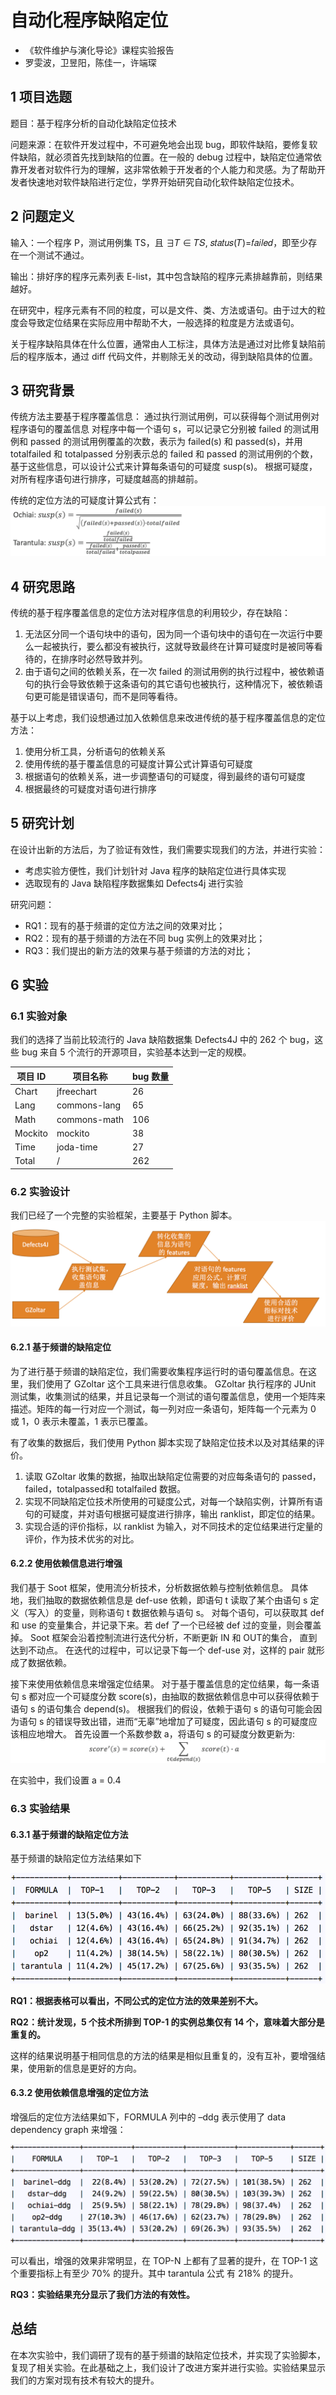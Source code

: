 # 自动化程序缺陷定位
- 《软件维护与演化导论》课程实验报告
- 罗雯波，卫昱阳，陈佳一，许端琛

## 1 项目选题
题目：基于程序分析的自动化缺陷定位技术

问题来源：在软件开发过程中，不可避免地会出现 bug，即软件缺陷，要修复软件缺陷，就必须首先找到缺陷的位置。在一般的 debug 过程中，缺陷定位通常依靠开发者对软件行为的理解，这非常依赖于开发者的个人能力和灵感。为了帮助开发者快速地对软件缺陷进行定位，学界开始研究自动化软件缺陷定位技术。

## 2 问题定义
输入：一个程序 P，测试用例集 TS，且 ∃𝑇 ∈ 𝑇𝑆, 𝑠𝑡𝑎𝑡𝑢𝑠(𝑇)=𝑓𝑎𝑖𝑙𝑒𝑑，即至少存在一个测试不通过。

输出：排好序的程序元素列表 E-list，其中包含缺陷的程序元素排越靠前，则结果越好。

在研究中，程序元素有不同的粒度，可以是文件、类、方法或语句。由于过大的粒度会导致定位结果在实际应用中帮助不大，一般选择的粒度是方法或语句。

关于程序缺陷具体在什么位置，通常由人工标注，具体方法是通过对比修复缺陷前后的程序版本，通过 diff 代码文件，并剔除无关的改动，得到缺陷具体的位置。

## 3 研究背景
传统方法主要基于程序覆盖信息：
通过执行测试用例，可以获得每个测试用例对程序语句的覆盖信息
对程序中每一个语句 s，可以记录它分别被 failed 的测试用例和 passed 的测试用例覆盖的次数，表示为 failed(s) 和 passed(s)，并用 totalfailed 和 totalpassed 分别表示总的 failed 和 passed 的测试用例的个数，基于这些信息，可以设计公式来计算每条语句的可疑度 susp(s)。
根据可疑度，对所有程序语句进行排序，可疑度越高的排越前。

传统的定位方法的可疑度计算公式有：
![formula](./_res/formula.png)

## 4 研究思路
传统的基于程序覆盖信息的定位方法对程序信息的利用较少，存在缺陷：
1. 无法区分同一个语句块中的语句，因为同一个语句块中的语句在一次运行中要么一起被执行，要么都没有被执行，这就导致最终在计算可疑度时是被同等看待的，在排序时必然导致并列。
1. 由于语句之间的依赖关系，在一次 failed 的测试用例的执行过程中，被依赖语句的执行会导致依赖于这条语句的其它语句也被执行，这种情况下，被依赖语句更可能是错误语句，而不是同等看待。

基于以上考虑，我们设想通过加入依赖信息来改进传统的基于程序覆盖信息的定位方法：
1. 使用分析工具，分析语句的依赖关系
1. 使用传统的基于覆盖信息的可疑度计算公式计算语句可疑度
1. 根据语句的依赖关系，进一步调整语句的可疑度，得到最终的语句可疑度
1. 根据最终的可疑度对语句进行排序

## 5 研究计划
在设计出新的方法后，为了验证有效性，我们需要实现我们的方法，并进行实验：
- 考虑实验方便性，我们计划针对 Java 程序的缺陷定位进行具体实现
- 选取现有的 Java 缺陷程序数据集如 Defects4j 进行实验

研究问题：
- RQ1：现有的基于频谱的定位方法之间的效果对比；
- RQ2：现有的基于频谱的方法在不同 bug 实例上的效果对比；
- RQ3：我们提出的新方法的效果与基于频谱的方法的对比；


## 6 实验
### 6.1 实验对象
我们的选择了当前比较流行的 Java 缺陷数据集 Defects4J 中的 262 个 bug，这些 bug 来自 5 个流行的开源项目，实验基本达到一定的规模。

|项目 ID|项目名称|bug 数量|
|---|---|---|
|Chart|jfreechart|26|
|Lang|commons-lang|65|
|Math|commons-math|106|
|Mockito|mockito|38|
|Time|joda-time|27|
|Total|/|262|

### 6.2 实验设计
我们已经了一个完整的实验框架，主要基于 Python 脚本。
![framework](./_res/framework.png)

#### 6.2.1 基于频谱的缺陷定位
为了进行基于频谱的缺陷定位，我们需要收集程序运行时的语句覆盖信息。在这里，我们使用了 GZoltar 这个工具来进行信息收集。
GZoltar 执行程序的 JUnit 测试集，收集测试的结果，并且记录每一个测试的语句覆盖信息，使用一个矩阵来描述。矩阵的每一行对应一个测试，每一列对应一条语句，矩阵每一个元素为 0 或 1，0 表示未覆盖，1 表示已覆盖。

有了收集的数据后，我们使用 Python 脚本实现了缺陷定位技术以及对其结果的评价。
1. 读取 GZoltar 收集的数据，抽取出缺陷定位需要的对应每条语句的 passed，failed，totalpassed和 totalfailed 数据。
1. 实现不同缺陷定位技术所使用的可疑度公式，对每一个缺陷实例，计算所有语句的可疑度，并对语句根据可疑度进行排序，输出 ranklist，即定位的结果。
1. 实现合适的评价指标，以 ranklist 为输入，对不同技术的定位结果进行定量的评价，作为技术优劣的对比。

#### 6.2.2 使用依赖信息进行增强
我们基于 Soot 框架，使用流分析技术，分析数据依赖与控制依赖信息。
具体地，我们抽取的数据依赖信息是 def-use 依赖，即语句 t 读取了某个由语句 s 定义（写入）的变量，则称语句 t 数据依赖与语句 s。
对每个语句，可以获取其 def 和 use 的变量集合，并记录下来。若 def 了一个已经被 def 过的变量，则会覆盖掉。
Soot 框架会沿着控制流进行迭代分析，不断更新 IN 和 OUT的集合， 直到达到不动点。
在迭代的过程中，可以记录下每一个 def-use 对，这样的 pair 就形成了数据依赖。

接下来使用依赖信息来增强定位结果。
对于基于覆盖信息的定位结果，每一条语句 s 都对应一个可疑度分数 score(s)，由抽取的数据依赖信息中可以获得依赖于语句 s 的语句集合 depend(s)。
根据我们的假设，依赖于语句 s 的语句可能会因为语句 s 的错误导致出错，进而“无辜”地增加了可疑度，因此语句 s 的可疑度应该相应地增大。
首先设置一个系数参数 a，将语句 s 的可疑度分数更新为: 
![enforce](./_res/enforce.png)

在实验中，我们设置 a = 0.4


### 6.3 实验结果
#### 6.3.1 基于频谱的缺陷定位方法
基于频谱的缺陷定位方法结果如下

![sbfl-res](./_res/sbfl-res.png)

**RQ1：根据表格可以看出，不同公式的定位方法的效果差别不大。**

**RQ2：统计发现，5 个技术所排到 TOP-1 的实例总集仅有 14 个，意味着大部分是重复的。**

这样的结果说明基于相同信息的方法的结果是相似且重复的，没有互补，要增强结果，使用新的信息是更好的方向。

#### 6.3.2 使用依赖信息增强的定位方法

增强后的定位方法结果如下，FORMULA 列中的 –ddg 表示使用了 data dependency graph 来增强：

![ddg-res](./_res/ddg-res.png)

可以看出，增强的效果非常明显，在 TOP-N 上都有了显著的提升，在 TOP-1 这个重要指标上有至少 70% 的提升。其中 tarantula 公式 有 218% 的提升。

**RQ3：实验结果充分显示了我们方法的有效性。**

## 总结
在本次实验中，我们调研了现有的基于频谱的缺陷定位技术，并实现了实验脚本，复现了相关实验。在此基础之上，我们设计了改进方案并进行实验。实验结果显示我们的方案对现有技术有较大的提升。


